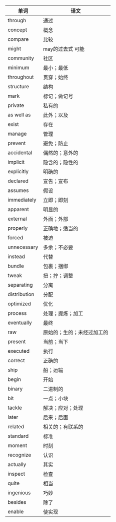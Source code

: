 | 单词 | 译文
| - | -
| through | 通过
| concept | 概念
| compare | 比较
| might | may的过去式 可能
| community | 社区
| minimum | 最小；最低
| throughout | 贯穿；始终
| structure | 结构
| mark | 标记；做记号
| private | 私有的
| as well as | 此外；以及
| exist | 存在
| manage | 管理
| prevent | 避免；防止
| accidental | 偶然的；意外的
| implicit | 隐含的；隐性的
| explicitly | 明确的
| declared | 宣告；宣布
| assumes | 假设
| immediately | 立即；即刻
| apparent | 明显的
| external | 外面；外部
| properly | 正确地；适当的
| forced | 被迫
| unnecessary | 多余；不必要
| instead | 代替
| bundle | 包裹；捆绑
| tweak | 扭；拧；调整
| separating | 分离
| distribution | 分配
| optimized | 优化
| process | 处理；提炼；加工
| eventually | 最终
| raw | 原始的；生的；未经过加工的
| present | 当前；当下
| executed | 执行
| correct | 正确的
| ship | 船；运输
| begin | 开始
| binary | 二进制的
| bit | 一点；小块
| tackle | 解决；应对；处理
| later | 后来；后面
| related | 相关的；有联系的
| standard | 标准
| moment | 时刻
| recognize | 认识
| actually | 其实
| inspect | 检查
| quite | 相当
| ingenious | 巧妙
| besides | 除了
| enable | 使实现